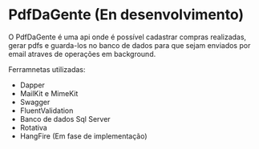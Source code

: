 # PdfDaGente (En desenvolvimento)

O PdfDaGente é uma api onde é possível cadastrar compras realizadas, gerar pdfs e guarda-los no banco de dados para que sejam enviados por email atraves de operações em background.

Ferramnetas utilizadas:

- Dapper
- MailKit e MimeKit
- Swagger
- FluentValidation
- Banco de dados Sql Server
- Rotativa
- HangFire (Em fase de implementação) 
